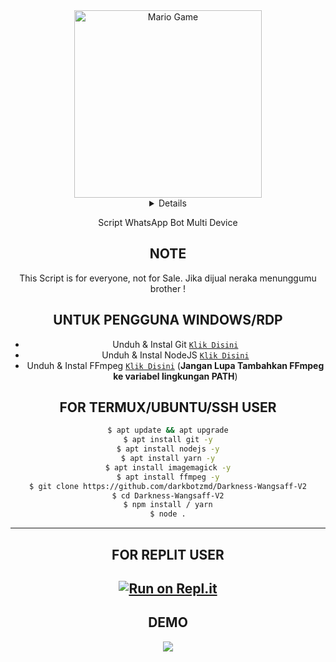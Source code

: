 <div align="center">
<img src="https://github.com/TheDudeThatCode/TheDudeThatCode/blob/master/Assets/Developer.gif" alt="Mario Game" width="300" />
<div align="center">
 <details>
 
</details>
 
Script WhatsApp Bot Multi Device

## NOTE
This Script is for everyone, not for Sale. Jika dijual neraka menunggumu brother !

## UNTUK PENGGUNA WINDOWS/RDP

* Unduh & Instal Git [`Klik Disini`](https://git-scm.com/downloads)
* Unduh & Instal NodeJS [`Klik Disini`](https://nodejs.org/en/download)
* Unduh & Instal FFmpeg [`Klik Disini`](https://ffmpeg.org/download.html) (**Jangan Lupa Tambahkan FFmpeg ke variabel lingkungan PATH**)


## FOR TERMUX/UBUNTU/SSH USER</div>

```bash
$ apt update && apt upgrade
$ apt install git -y
$ apt install nodejs -y
$ apt install yarn -y
$ apt install imagemagick -y
$ apt install ffmpeg -y
$ git clone https://github.com/darkbotzmd/Darkness-Wangsaff-V2
$ cd Darkness-Wangsaff-V2
$ npm install / yarn
$ node .
```
----------
## FOR REPLIT USER
[![Run on Repl.it](https://repl.it/badge/github/darkbotzmd/Dark-Botz-MD-V2)](https://repl.it/github/darkbotzmd/Dark-Botz-MD-V2)
------

## DEMO
<p align="center">
<a href="https://wa.me/13658006122"><img src="https://img.shields.io/badge/WhatsApp Bot-25D366?style=for-the-badge&logo=whatsapp&logoColor=white" /></a>
</p>
